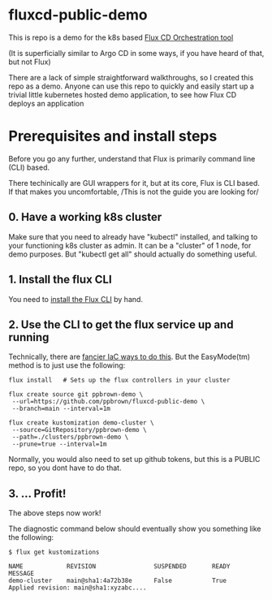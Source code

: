 # fluxcd-public-demo

This is repo is a demo for the k8s based [Flux CD Orchestration tool](https://fluxcd.io/)

(It is superficially similar to Argo CD in some ways, if you have heard of that, but not Flux)

There are a lack of simple straightforward walkthroughs, so I created this repo as a demo.
Anyone can use this repo to quickly and easily start up a trivial little
kubernetes hosted demo application, to see how Flux CD deploys an application

# Prerequisites and install steps

Before you go any further, understand that Flux is primarily command line (CLI) based.

There techinically are GUI wrappers for it, but at its core, Flux is CLI based. 
If that makes you uncomfortable, /This is not the guide you are looking for/

## 0. Have a working k8s cluster

Make sure that you need to already have "kubectl" installed, and talking to your functioning k8s cluster as admin.
It can be a "cluster" of 1 node, for demo purposes. But "kubectl get all" should actually do something useful.

## 1. Install the flux CLI

You need to [install the Flux CLI](https://fluxcd.io/flux/installation/#install-the-flux-cli) by hand.

## 2. Use the CLI to get the flux service up and running

Technically, there are [fancier IaC ways to do this](https://registry.terraform.io/providers/fluxcd/flux/latest).
But the EasyMode(tm) method is to just use the following:

    flux install   # Sets up the flux controllers in your cluster

    flux create source git ppbrown-demo \
     --url=https://github.com/ppbrown/fluxcd-public-demo \
     --branch=main --interval=1m

    flux create kustomization demo-cluster \
     --source=GitRepository/ppbrown-demo \
     --path=./clusters/ppbrown-demo \
     --prune=true --interval=1m



Normally, you would also need to set up github tokens, but this is a PUBLIC repo, so you dont have to do that.

## 3. ... Profit!

The above steps now work!

The diagnostic command below should eventually show you something like the following:

    $ flux get kustomizations

    NAME            REVISION                SUSPENDED       READY   MESSAGE
    demo-cluster    main@sha1:4a72b38e      False           True    Applied revision: main@sha1:xyzabc....
